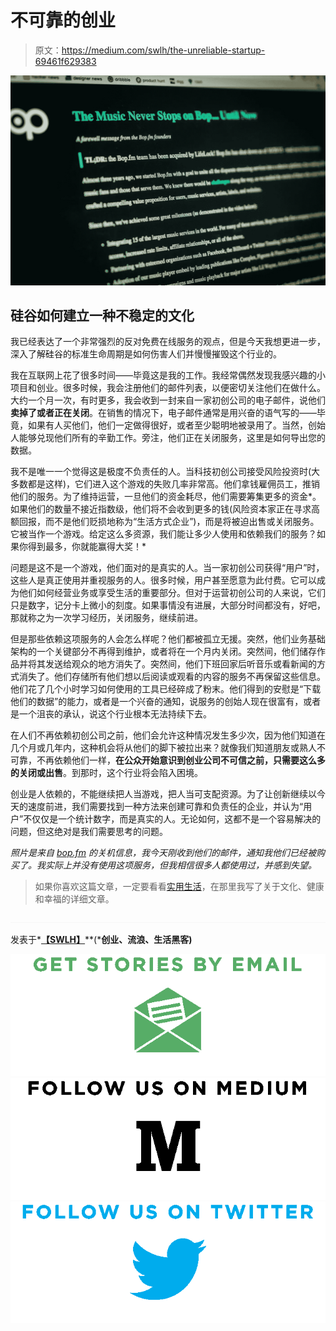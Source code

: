 # 不可靠的创业

> 原文：<https://medium.com/swlh/the-unreliable-startup-69461f629383>

![](img/cb6aceee7551e02adf1b53d53993930c.png)

## 硅谷如何建立一种不稳定的文化

我已经表达了一个非常强烈的反对免费在线服务的观点，但是今天我想更进一步，深入了解硅谷的标准生命周期是如何伤害人们并慢慢摧毁这个行业的。

我在互联网上花了很多时间——毕竟这是我的工作。我经常偶然发现我感兴趣的小项目和创业。很多时候，我会注册他们的邮件列表，以便密切关注他们在做什么。大约一个月一次，有时更多，我会收到一封来自一家初创公司的电子邮件，说他们**卖掉了或者正在关闭**。在销售的情况下，电子邮件通常是用兴奋的语气写的——毕竟，如果有人买他们，他们一定做得很好，或者至少聪明地被录用了。当然，创始人能够兑现他们所有的辛勤工作。旁注，他们正在关闭服务，这里是如何导出您的数据。

我不是唯一一个觉得这是极度不负责任的人。当科技初创公司接受风险投资时(大多数都是这样)，它们进入这个游戏的失败几率非常高。他们拿钱雇佣员工，推销他们的服务。为了维持运营，一旦他们的资金耗尽，他们需要筹集更多的资金*。如果他们的数量不接近指数级，他们将不会收到更多的钱(风险资本家正在寻求高额回报，而不是他们贬损地称为“生活方式企业”)，而是将被迫出售或关闭服务。它被当作一个游戏。给定这么多资源，我们能让多少人使用和依赖我们的服务？如果你得到最多，你就能赢得大奖！*

问题是这不是一个游戏，他们面对的是真实的人。当一家初创公司获得“用户”时，这些人是真正使用并重视服务的人。很多时候，用户甚至愿意为此付费。它可以成为他们如何经营业务或享受生活的重要部分。但对于运营初创公司的人来说，它们只是数字，记分卡上微小的刻度。如果事情没有进展，大部分时间都没有，好吧，那就称之为一次学习经历，关闭服务，继续前进。

但是那些依赖这项服务的人会怎么样呢？他们都被孤立无援。突然，他们业务基础架构的一个关键部分不再得到维护，或者将在一个月内关闭。突然间，他们储存作品并将其发送给观众的地方消失了。突然间，他们下班回家后听音乐或看新闻的方式消失了。他们存储所有他们想以后阅读或观看的内容的服务不再保留这些信息。他们花了几个小时学习如何使用的工具已经碎成了粉末。他们得到的安慰是“下载他们的数据”的能力，或者是一个兴奋的通知，说服务的创始人现在很富有，或者是一个沮丧的承认，说这个行业根本无法持续下去。

在人们不再依赖初创公司之前，他们会允许这种情况发生多少次，因为他们知道在几个月或几年内，这种机会将从他们的脚下被拉出来？就像我们知道朋友或熟人不可靠，不再依赖他们一样，**在公众开始意识到创业公司不可信之前，只需要这么多的关闭或出售**。到那时，这个行业将会陷入困境。

创业是人依赖的，不能继续把人当游戏，把人当可支配资源。为了让创新继续以今天的速度前进，我们需要找到一种方法来创建可靠和负责任的企业，并认为“用户”不仅仅是一个统计数字，而是真实的人。无论如何，这都不是一个容易解决的问题，但这绝对是我们需要思考的问题。

*照片是来自* [*bop.fm*](http://bop.fm) *的关机信息，我今天刚收到他们的邮件，通知我他们已经被购买了。我实际上并没有使用这项服务，但我相信很多人都使用过，并感到失望。*

> 如果你喜欢这篇文章，一定要看看[实用生活](https://medium.com/pragmatic-life)，在那里我写了关于文化、健康和幸福的详细文章。

![](img/c1192ebad88d6b1fc6ae1d6a2bc61154.png)

发表于*[**【SWLH】**](https://medium.com/swlh)**(***创业、流浪、生活黑客)**

*[![](img/de26c089e79a3a2a25d2b750ff6db50f.png)](http://supply.us9.list-manage.com/subscribe?u=310af6eb2240d299c7032ef6c&id=d28d8861ad)**[![](img/f47a578114e0a96bdfabc3a5400688d5.png)](https://medium.com/swlh)**[![](img/c1351daa9c4f0c8ac516addb60c82f6b.png)](https://twitter.com/swlh_)*